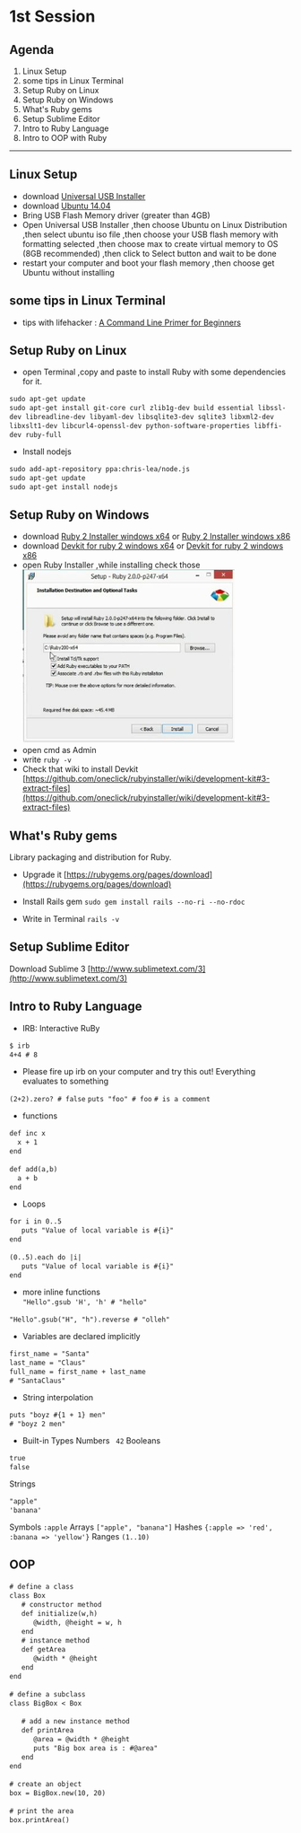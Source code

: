 # 1st Session #
## Agenda ##
1. Linux Setup
2. some tips in Linux Terminal
3. Setup Ruby on Linux
4. Setup Ruby on Windows
5. What's Ruby gems
6. Setup Sublime Editor
7. Intro to Ruby Language 
8. Intro to OOP with Ruby

----------

## Linux Setup ##
- download [Universal USB Installer](http://www.pendrivelinux.com/universal-usb-installer-easy-as-1-2-3/ "Universal USB Installer")
- download [Ubuntu 14.04](http://www.ubuntu.com/download/desktop/contribute/?version=14.04.2&architecture=amd64 "Ubuntu 14.04")
- Bring USB Flash Memory driver (greater than 4GB)
- Open Universal USB Installer ,then choose Ubuntu on Linux Distribution ,then select ubuntu iso file ,then choose your USB flash memory with formatting selected ,then choose max to create virtual memory to OS (8GB recommended) ,then click to Select button and wait to be done
- restart your computer and boot your flash memory ,then choose get Ubuntu without installing 

## some tips in Linux Terminal ##

- tips with lifehacker : [A Command Line Primer for Beginners](http://lifehacker.com/5633909/who-needs-a-mouse-learn-to-use-the-command-line-for-almost-anything)

## Setup Ruby on Linux ##
- open Terminal ,copy and paste to install Ruby with some dependencies for it.

```
sudo apt-get update
sudo apt-get install git-core curl zlib1g-dev build essential libssl-dev libreadline-dev libyaml-dev libsqlite3-dev sqlite3 libxml2-dev libxslt1-dev libcurl4-openssl-dev python-software-properties libffi-dev ruby-full
```
- Install nodejs

```
sudo add-apt-repository ppa:chris-lea/node.js
sudo apt-get update
sudo apt-get install nodejs
```

## Setup Ruby on Windows ##

- download [Ruby 2 Installer windows x64](http://dl.bintray.com/oneclick/rubyinstaller/rubyinstaller-2.0.0-p643-x64.exe "Ruby 2 Installer") or [Ruby 2 Installer windows x86](http://dl.bintray.com/oneclick/rubyinstaller/rubyinstaller-2.0.0-p643.exe)
- download [Devkit for ruby 2 windows x64](http://dl.bintray.com/oneclick/rubyinstaller/DevKit-mingw64-64-4.7.2-20130224-1432-sfx.exe "Devkit") or [Devkit for ruby 2 windows x86](http://dl.bintray.com/oneclick/rubyinstaller/DevKit-mingw64-32-4.7.2-20130224-1151-sfx.exe)
- open Ruby Installer ,while installing check those ![](https://raw.githubusercontent.com/SarcasticGeek/SefrWahed_Rails_WS/master/snpashot1.JPG)
- open cmd as Admin 
- write
`ruby -v`
- Check that wiki to install Devkit [https://github.com/oneclick/rubyinstaller/wiki/development-kit#3-extract-files](https://github.com/oneclick/rubyinstaller/wiki/development-kit#3-extract-files)

## What's Ruby gems ##

Library packaging and distribution for Ruby. 
- Upgrade it [https://rubygems.org/pages/download](https://rubygems.org/pages/download)

- Install Rails gem
`sudo gem install rails --no-ri --no-rdoc`
- Write in Terminal 
`rails -v`

## Setup Sublime Editor ##

Download Sublime 3 [http://www.sublimetext.com/3](http://www.sublimetext.com/3)

## Intro to Ruby Language ##

- IRB: Interactive RuBy

```
$ irb
4+4 # 8
```

- Please fire up irb on your computer and try this out!
Everything evaluates to something


`(2+2).zero? # false`
`puts "foo" # foo`
`# is a comment`

- functions
```
def inc x
  x + 1
end

def add(a,b)
  a + b
end
```
- Loops 
```
for i in 0..5
   puts "Value of local variable is #{i}"
end

(0..5).each do |i|
   puts "Value of local variable is #{i}"
end
```
- more inline functions  
`"Hello".gsub 'H', 'h' # "hello"`

`"Hello".gsub("H", "h").reverse # "olleh"`

- Variables are declared implicitly

```
first_name = "Santa"
last_name = "Claus"
full_name = first_name + last_name
# "SantaClaus"
```
- String interpolation

```
puts "boyz #{1 + 1} men"
# "boyz 2 men"
```
- Built-in Types
Numbers
` 42`
Booleans
```
true
false
```
Strings
```
"apple"
'banana'
```
Symbols
`:apple`
Arrays
`["apple", "banana"]`
Hashes
`{:apple => 'red', :banana => 'yellow'}`
Ranges
`(1..10)`
## OOP ##
```
# define a class
class Box
   # constructor method
   def initialize(w,h)
      @width, @height = w, h
   end
   # instance method
   def getArea
      @width * @height
   end
end

# define a subclass
class BigBox < Box

   # add a new instance method
   def printArea
      @area = @width * @height
      puts "Big box area is : #@area"
   end
end

# create an object
box = BigBox.new(10, 20)

# print the area
box.printArea()
```